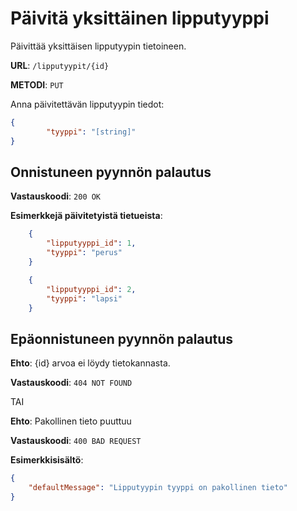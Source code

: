 # Päivitä yksittäinen lipputyyppi

Päivittää yksittäisen lipputyypin tietoineen.

__URL__: `/lipputyypit/{id}`

__METODI__: `PUT`

Anna päivitettävän lipputyypin tiedot:

```json
{
        "tyyppi": "[string]"
}
```

## Onnistuneen pyynnön palautus

__Vastauskoodi__: `200 OK`

__Esimerkkejä päivitetyistä tietueista__:

```Json
    {
        "lipputyyppi_id": 1,
        "tyyppi": "perus"
    }
```
```json
    {
        "lipputyyppi_id": 2,
        "tyyppi": "lapsi"
    }
```
## Epäonnistuneen pyynnön palautus

__Ehto__: {id} arvoa ei löydy tietokannasta.

__Vastauskoodi__: `404 NOT FOUND`

TAI

__Ehto__: Pakollinen tieto puuttuu

__Vastauskoodi__: `400 BAD REQUEST`

__Esimerkkisisältö__:

```json
{
    "defaultMessage": "Lipputyypin tyyppi on pakollinen tieto"
}
```